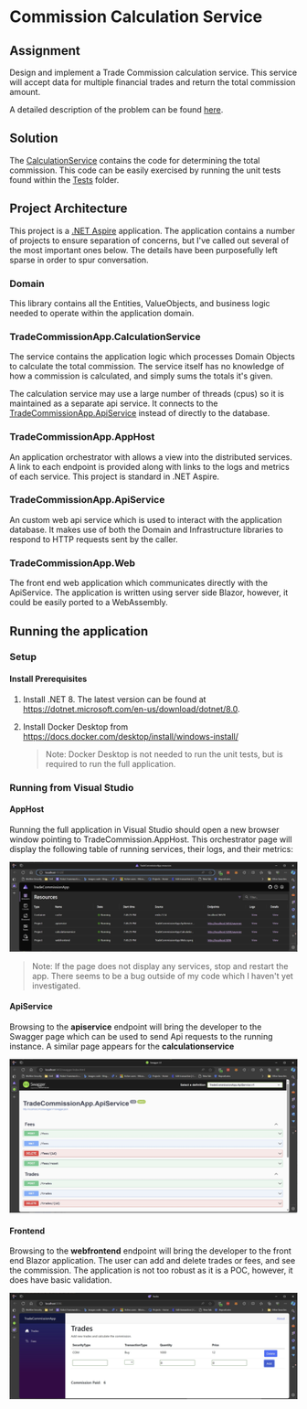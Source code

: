 
# Commission Calculation Service

## Assignment
Design and implement a Trade Commission calculation service. This service will accept data for multiple
financial trades and return the total commission amount.

A detailed description of the problem can be found [here](Documentation/ProblemDescription.md).

## Solution
The [CalculationService](TradeCommissionApp.CalculationService) contains the code for determining the total commission. This code can be easily exercised by running the unit tests found within the [Tests](Tests) folder. 


## Project Architecture 
This project is  a [.NET Aspire](https://learn.microsoft.com/en-us/dotnet/aspire/get-started/aspire-overview) application. The application contains a number of projects to ensure separation of concerns, but I've called out several of the most important ones below. The details have been purposefully left sparse in order to spur conversation.

### Domain
This library contains all the Entities, ValueObjects, and business logic needed to operate within the application domain.

### TradeCommissionApp.CalculationService
The service contains the application logic which processes Domain Objects to calculate the total commission. The service itself has no knowledge of how a commission is calculated, and simply sums the totals it's given.

The calculation service may use a large number of threads (cpus) so it is maintained as a separate api service. It connects to the [TradeCommissionApp.ApiService](TradeCommissionApp.ApiService) instead of directly to the database.

### TradeCommissionApp.AppHost
An application orchestrator with allows a view into the distributed services. A link to each endpoint is provided along with links to the logs and metrics of each service. This project is standard in .NET Aspire.

### TradeCommissionApp.ApiService
An custom web api service which is used to interact with the application database. It makes use of both the Domain and Infrastructure libraries to respond to HTTP requests sent by the caller.

### TradeCommissionApp.Web
The front end web application which communicates directly with the ApiService.  The application is written using server side Blazor, however, it could be easily ported to a WebAssembly.

## Running the application

### Setup
#### Install Prerequisites

1. Install .NET 8. The latest version can be found at https://dotnet.microsoft.com/en-us/download/dotnet/8.0. 
2. Install Docker Desktop from https://docs.docker.com/desktop/install/windows-install/

   > Note: Docker Desktop is not needed to run the unit tests, but is required to run the full application. 

### Running from Visual Studio

#### AppHost
Running the full application in Visual Studio should open a new browser window pointing to TradeCommission.AppHost. This orchestrator page will display the following table of running services, their logs, and their metrics:

![AppHost](Documentation/Images/AppHost_Screenshot.jpg)

> Note: If the page does not display any services, stop and restart the app. There seems to be a bug outside of my code which I haven't yet investigated.

#### ApiService
Browsing to the **apiservice** endpoint will bring the developer to the Swagger page which can be used to send Api requests to the running instance. A similar page appears for the **calculationservice** 

![ApiService](Documentation/Images/ApiService_Swagger_Screenshot.jpg)

#### Frontend
Browsing to the **webfrontend** endpoint will bring the developer to the front end Blazor application. The user can add and delete trades or fees, and see the commission. The application is not too robust as it is a POC, however, it does have basic validation.

![Web](Documentation/Images/Web_Screenshot.jpg)




